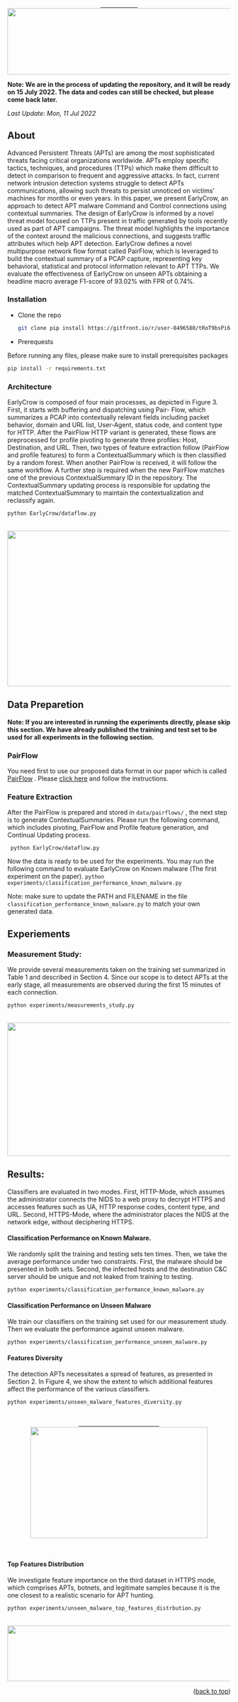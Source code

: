 <br />

<div align="center">
  <a href="https://gitfront.io/r/user-8496580/tRoT9bsPi6hi/EarlyCrowAPT/">
    &emsp;&emsp;&emsp;&emsp;&emsp;&emsp;<img src="https://gitfront.io/r/user-8496580/tRoT9bsPi6hi/EarlyCrowAPT/raw/EarlyCrow_logo.png" class="center"  width="700" height="148.75">
  </a>

  </p>
</div>

**Note: We are in the process of updating the repository, and it will be ready on 15 July 2022.
The data and codes can still be checked, but please come back later.** 

<i>Last Update: Mon, 11 Jul 2022 </i>




## About
Advanced Persistent Threats (APTs) are among the most sophisticated threats facing critical organizations worldwide. APTs employ
specific tactics, techniques, and procedures (TTPs) which make them difficult to detect in comparison to frequent and aggressive attacks.
In fact, current network intrusion detection systems struggle to detect APTs communications, allowing such threats to persist
unnoticed on victims’ machines for months or even years.
In this paper, we present EarlyCrow, an approach to detect APT malware Command and Control connections using contextual
summaries. The design of EarlyCrow is informed by a novel threat model focused on TTPs present in traffic generated by tools recently
used as part of APT campaigns. The threat model highlights the importance of the context around the malicious connections, and
suggests traffic attributes which help APT detection. EarlyCrow defines a novel multipurpose network flow format called PairFlow,
which is leveraged to build the contextual summary of a PCAP capture, representing key behavioral, statistical and protocol information
relevant to APT TTPs. We evaluate the effectiveness of EarlyCrow on unseen APTs obtaining a headline macro average
F1-score of 93.02% with FPR of 0.74%.


### Installation

* Clone the repo


   ```sh
   git clone pip install https://gitfront.io/r/user-8496580/tRoT9bsPi6hi/EarlyCrowAPT.git
   ```
   
* Prerequests

Before running any files, please make sure to install prerequisites packages
  ```sh
  pip install -r requirements.txt
  ```

### Architecture
EarlyCrow is composed of four main processes, as depicted in Figure 3. First, it starts with buffering and dispatching using Pair-
Flow, which summarizes a PCAP into contextually relevant fields including packet behavior, domain and URL list, User-Agent, status
code, and content type for HTTP. After the PairFlow HTTP variant is generated, these flows are preprocessed for profile pivoting
to generate three profiles: Host, Destination, and URL. Then, two types of feature extraction follow (PairFlow and profile features)
to form a ContextualSummary which is then classified by a random forest. When another PairFlow is received, it will follow the
same workflow. A further step is required when the new PairFlow matches one of the previous ContextualSummary ID in the repository.
The ContextualSummary updating process is responsible for updating the matched ContextualSummary to maintain the
contextualization and reclassify again. 

  ```sh
  python EarlyCrow/dataflow.py
  ```


<br />
<div align="center">
  <a href="https://gitfront.io/r/user-8496580/tRoT9bsPi6hi/EarlyCrowAPT/tree/EarlyCrow/">
    <img src="https://gitfront.io/r/user-8496580/tRoT9bsPi6hi/EarlyCrowAPT/raw/EarlyCrow/figures/EarlyCrow_arch.png" class="center"  width="1039" height="350">
  </a>

  </p>
</div>


## Data Preparetion
**Note: If you are interested in running the experiments directly, please skip this section. We have already published the training and test set to be used for all experiments in the following section.**

### PairFlow
You need first to use our proposed data format in our paper which is called <a href="https://gitfront.io/r/user-8496580/tRoT9bsPi6hi/EarlyCrowAPT/tree/EarlyCrow/PairFlow_data_format/">PairFlow</a> . Please <a href="https://gitfront.io/r/user-8496580/tRoT9bsPi6hi/EarlyCrowAPT/tree/EarlyCrow/PairFlow_data_format/">click here</a> and follow the instructions. 

### Feature Extraction
After the PairFlow is prepared and stored in ```data/pairflows/``` , the next step is to generate ContextualSummaries. Please run the following command, which includes pivoting, PairFlow and Profile feature generation, and Continual Updating process.

``` python EarlyCrow/dataflow.py```

Now the data is ready to be used for the experiments. You may run the following command to evaluate EarlyCrow on Known malware (The first experiment on the paper).
```python experiments/classification_performance_known_malware.py```

Note: make sure to update the PATH and FILENAME in the file ```classification_performance_known_malware.py``` to match your own generated data. 



## Experiements
### Measurement Study: 
We provide several measurements taken on the training set summarized in Table 1 and described in Section 4. Since our scope is
to detect APTs at the early stage, all measurements are observed during the first 15 minutes of each connection.

  ```sh
  python experiments/measurements_study.py
  ```
<br />
<div align="center">
  <a href="https://gitfront.io/r/user-8496580/tRoT9bsPi6hi/EarlyCrowAPT/blob/experiments/measurements_study.py">
    <img src="https://gitfront.io/r/user-8496580/tRoT9bsPi6hi/EarlyCrowAPT/raw/experiments/figures/Measurement.png" class="center"  width="850" height="300">
  </a>

  </p>
</div>



## Results: 
Classifiers are evaluated in two modes. First, HTTP-Mode, which assumes the administrator connects the NIDS to a web proxy to
decrypt HTTPS and accesses features such as UA, HTTP response codes, content type, and URL. Second, HTTPS-Mode, where the
administrator places the NIDS at the network edge, without deciphering HTTPS. 

#### Classification Performance on Known Malware.

We randomly split the training and testing sets ten times. Then, we take the average performance under two
constraints. First, the malware should be presented in both sets. Second, the infected hosts and the destination C&C server should be
unique and not leaked from training to testing.

  ```sh
  python experiments/classification_performance_known_malware.py
  ```

#### Classification Performance on Unseen Malware

We train our classifiers on the training set used for our measurement study. Then we evaluate the performance
against unseen malware.

  ```sh
  python experiments/classification_performance_unseen_malware.py
  ```

#### Features Diversity

The detection APTs necessitates a spread of features, as presented in Section 2. In Figure 4, we show the
extent to which additional features affect the performance of the various classifiers.
  ```sh
  python experiments/unseen_malware_features_diversity.py
  ```
<br />
<div align="center">
  <a href="https://gitfront.io/r/user-8496580/tRoT9bsPi6hi/EarlyCrowAPT/blob/experiments/unseen_malware_features_diversity.py">
    &emsp;&emsp;&emsp;&emsp;&emsp;&emsp;&emsp;&emsp;&emsp;&emsp;&emsp;&emsp;&emsp;<img src="https://gitfront.io/r/user-8496580/tRoT9bsPi6hi/EarlyCrowAPT/raw/experiments/figures/features_diversity.png" class="center" width="400" height="250">
  </a>

  </p>
</div>

<br />

#### Top Features Distribution

We investigate feature importance on the third dataset in HTTPS mode, which comprises APTs, botnets, and legitimate
samples because it is the one closest to a realistic scenario for APT hunting.

  ```sh
  python experiments/unseen_malware_top_features_distrbution.py
  ```

<br />
<div align="center">
  <a href="https://gitfront.io/r/user-8496580/tRoT9bsPi6hi/EarlyCrowAPT/blob/experiments/unseen_malware_top_features_distribution.py">
    <img src="https://gitfront.io/r/user-8496580/tRoT9bsPi6hi/EarlyCrowAPT/raw/experiments/figures/top_features_distribution.png" class="center" width="900" height="125">
  </a>

  </p>
</div>

<p align="right">(<a href="#top">back to top</a>)</p>
